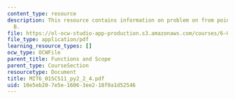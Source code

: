 ```yaml
---
content_type: resource
description: This resource contains information on problem on from point A to point
  B.
file: https://ol-ocw-studio-app-production.s3.amazonaws.com/courses/6-01sc-introduction-to-electrical-engineering-and-computer-science-i-spring-2011/10e5eb207e5e16063ee218f0a1d52546_MIT6_01SCS11_py2_2_4.pdf
file_type: application/pdf
learning_resource_types: []
ocw_type: OCWFile
parent_title: Functions and Scope
parent_type: CourseSection
resourcetype: Document
title: MIT6_01SCS11_py2_2_4.pdf
uid: 10e5eb20-7e5e-1606-3ee2-18f0a1d52546
---
```

